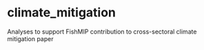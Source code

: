 # climate_mitigation
Analyses to support FishMIP contribution to cross-sectoral climate mitigation paper
